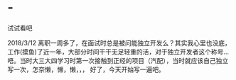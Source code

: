 # -
试试看吧


2018/3/12
离职一周多了，在面试时总是被问能独立开发么？其实我心里也没底，工作(摸鱼)了近一年，大部分时间干干无足轻重的活，对于独立开发者这个称号...唔。当时大三大四学习时第一次接触到正经的项目（汽配），当时就应该自己独立写一次，怎奈懒，懒，懒，，，
好了，今天开始写一遍吧。
